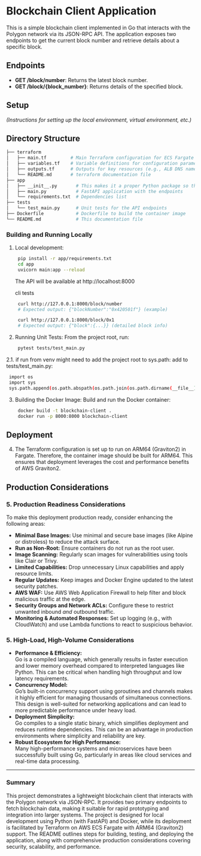 # Blockchain Client Application

This is a simple blockchain client implemented in Go that interacts with the Polygon network via its JSON-RPC API. The application exposes two endpoints to get the current block number and retrieve details about a specific block.

## Endpoints

- **GET /block/number**: Returns the latest block number.
- **GET /block/{block_number}**: Returns details of the specified block.

## Setup

*(Instructions for setting up the local environment, virtual environment, etc.)*

## Directory Structure
   ```bash
├── terraform
│   ├── main.tf         # Main Terraform configuration for ECS Fargate resources
│   ├── variables.tf    # Variable definitions for configuration parameters
│   ├── outputs.tf      # Outputs for key resources (e.g., ALB DNS name, ECS Cluster ID)
│   └── README.md       # terraform documentation file
├── app
│   ├── __init__.py       # This makes it a proper Python package so that it can be imported
│   ├── main.py           # FastAPI application with the endpoints
│   └── requirements.txt  # Dependencies list
├── tests
│   └── test_main.py      # Unit tests for the API endpoints
├── Dockerfile            # Dockerfile to build the container image
└── README.md             # This documentation file
   ```

### Building and Running Locally

1. Local development:
   ```bash
    pip install -r app/requirements.txt
    cd app
    uvicorn main:app --reload
   ```
   The API will be available at http://localhost:8000

   cli tests
   ```bash
    curl http://127.0.0.1:8000/block/number
    # Expected output: {"blockNumber":"0x420501f"} (example)

    curl http://127.0.0.1:8000/block/0x1
    # Expected output: {"block":{...}} (detailed block info)
   ```

2. Running Unit Tests:
   From the project root, run:
   ```bash
    pytest tests/test_main.py
   ```

2.1. if run from venv might need to add the project root to sys.path:
   add to tests/test_main.py:
   ```bash
    import os
    import sys
    sys.path.append(os.path.abspath(os.path.join(os.path.dirname(__file__), "..")))
   ```

3. Building the Docker Image:
   Build and run the Docker container:
   ```bash
    docker build -t blockchain-client .
    docker run -p 8000:8000 blockchain-client
   ```

## Deployment
4. The Terraform configuration is set up to run on ARM64 (Graviton2) in Fargate. Therefore, the container image should be built for ARM64. This ensures that deployment leverages the cost and performance benefits of AWS Graviton2.

## Production Considerations

### 5. Production Readiness Considerations

To make this deployment production ready, consider enhancing the following areas:

- **Minimal Base Images:** Use minimal and secure base images (like Alpine or distroless) to reduce the attack surface.
- **Run as Non-Root:** Ensure containers do not run as the root user.
- **Image Scanning:** Regularly scan images for vulnerabilities using tools like Clair or Trivy.
- **Limited Capabilities:** Drop unnecessary Linux capabilities and apply resource limits.
- **Regular Updates:** Keep images and Docker Engine updated to the latest security patches.
- **AWS WAF:** Use AWS Web Application Firewall to help filter and block malicious traffic at the edge.
- **Security Groups and Network ACLs:** Configure these to restrict unwanted inbound *and* outbound traffic.
- **Monitoring & Automated Responses:** Set up logging (e.g., with CloudWatch) and use Lambda functions to react to suspicious behavior.

### 5. High-Load, High-Volume Considerations

- **Performance & Efficiency:**  
  Go is a compiled language, which generally results in faster execution and lower memory overhead compared to interpreted languages like Python. This can be critical when handling high throughput and low latency requirements.
- **Concurrency Model:**  
  Go’s built-in concurrency support using goroutines and channels makes it highly efficient for managing thousands of simultaneous connections. This design is well-suited for networking applications and can lead to more predictable performance under heavy load.
- **Deployment Simplicity:**  
  Go compiles to a single static binary, which simplifies deployment and reduces runtime dependencies. This can be an advantage in production environments where simplicity and reliability are key.
- **Robust Ecosystem for High Performance:**  
  Many high-performance systems and microservices have been successfully built using Go, particularly in areas like cloud services and real-time data processing.

---

### Summary

This project demonstrates a lightweight blockchain client that interacts with the Polygon network via JSON-RPC. It provides two primary endpoints to fetch blockchain data, making it suitable for rapid prototyping and integration into larger systems. The project is designed for local development using Python (with FastAPI) and Docker, while its deployment is facilitated by Terraform on AWS ECS Fargate with ARM64 (Graviton2) support. The README outlines steps for building, testing, and deploying the application, along with comprehensive production considerations covering security, scalability, and performance. 